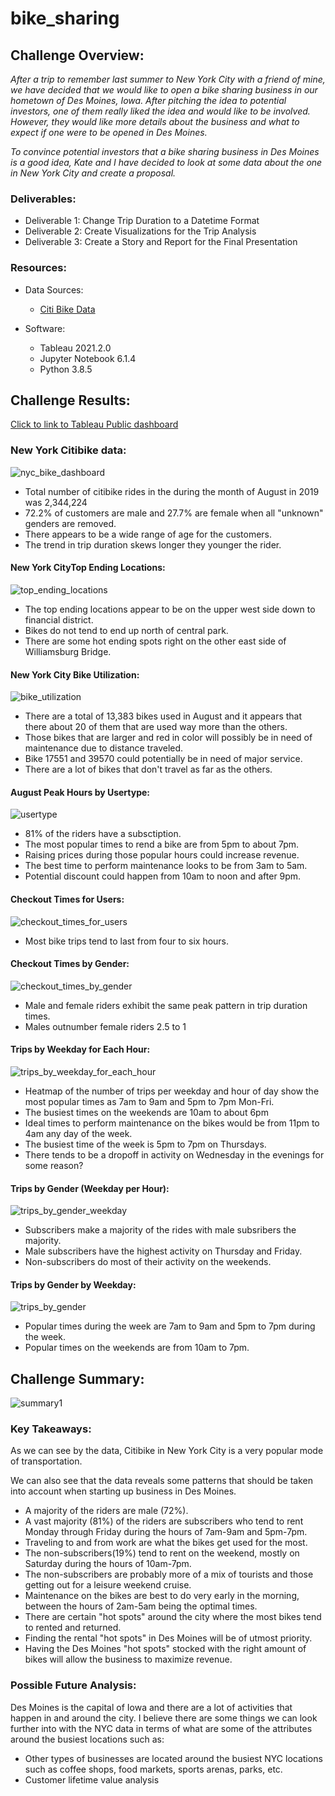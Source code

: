# bike_sharing

## Challenge Overview:
*After a trip to remember last summer to New York City with a friend of mine, we have decided that we would like to open a bike sharing business in our hometown of Des Moines, Iowa.  After pitching the idea to potential investors, one of them really liked the idea and would like to be involved.  However, they would like more details about the business and what to expect if one were to be opened in Des Moines.*

*To convince potential investors that a bike sharing business in Des Moines is a good idea, Kate and I have decided  to look at some data about the one in New York City and create a proposal.*

### Deliverables:
   - Deliverable 1: Change Trip Duration to a Datetime Format
   - Deliverable 2: Create Visualizations for the Trip Analysis
   - Deliverable 3: Create a Story and Report for the Final Presentation
 
### Resources:
- Data Sources:
  - [Citi Bike Data](https://www.citibikenyc.com/system-data)

- Software:
  - Tableau 2021.2.0
  - Jupyter Notebook 6.1.4
  - Python 3.8.5

## Challenge Results:
[Click to link to Tableau Public dashboard](https://public.tableau.com/app/profile/david.supple/viz/Module_14_Challenge_16266571568650/Story1?publish=yes)

### New York Citibike data:
![nyc_bike_dashboard](https://user-images.githubusercontent.com/36451701/126410765-7db4b377-a8ea-4c02-b2ac-96ce675d3ed5.png)
 
   - Total number of citibike rides in the during the month of August in 2019 was 2,344,224
   - 72.2% of customers are male and 27.7% are female when all "unknown" genders are removed. 
   - There appears to be a wide range of age for the customers.
   - The trend in trip duration skews longer they younger the rider.
  
#### New York CityTop Ending Locations:
![top_ending_locations](https://user-images.githubusercontent.com/36451701/126410552-64d31648-1d8e-4115-8302-a17532bb0ca2.png)

   - The top ending locations appear to be on the upper west side down to financial district. 
   - Bikes do not tend to end up north of central park.
   - There are some hot ending spots right on the other east side of Williamsburg Bridge. 

#### New York City Bike Utilization:
![bike_utilization](https://user-images.githubusercontent.com/36451701/126410431-e8e31ca3-e0c3-46aa-884b-466922f37594.png)

   - There are a total of 13,383 bikes used in August and it appears that there about 20 of them that are used way more than the others.
   - Those bikes that are larger and red in color will possibly be in need of maintenance due to distance traveled. 
   - Bike 17551 and 39570 could potentially be in need of major service. 
   - There are a lot of bikes that don't travel as far as the others. 
 
#### August Peak Hours by Usertype:
![usertype](https://user-images.githubusercontent.com/36451701/126411082-a314553d-b542-430f-9a3f-2ce89c3e1c49.png)

   - 81% of the riders have a subsctiption.
   - The most popular times to rend a bike are from 5pm to about 7pm.
   - Raising prices during those popular hours could increase revenue.
   - The best time to perform maintenance looks to be from 3am to 5am.
   - Potential discount could happen from 10am to noon and after 9pm.
  
#### Checkout Times for Users:
![checkout_times_for_users](https://user-images.githubusercontent.com/36451701/126411301-2ae2037b-feec-49da-93fb-67c3986b7d84.png)

   - Most bike trips tend to last from four to six hours.
  
#### Checkout Times by Gender:
![checkout_times_by_gender](https://user-images.githubusercontent.com/36451701/126411433-94816855-7e57-4d32-936b-1b0e5278924f.png)

   - Male and female riders exhibit the same peak pattern in trip duration times.
   - Males outnumber female riders 2.5 to 1
 
#### Trips by Weekday for Each Hour:
![trips_by_weekday_for_each_hour](https://user-images.githubusercontent.com/36451701/126411774-0338e7f8-bbae-4cdc-965e-cf0e25131954.png)

   - Heatmap of the number of trips per weekday and hour of day show the most popular times as 7am to 9am and 5pm to 7pm Mon-Fri.
   - The busiest times on the weekends are 10am to about 6pm
   - Ideal times to perform maintenance on the bikes would be from 11pm to 4am any day of the week.
   - The busiest time of the week is 5pm to 7pm on Thursdays.
   - There tends to be a dropoff in activity on Wednesday in the evenings for some reason?
   
#### Trips by Gender (Weekday per Hour):
![trips_by_gender_weekday](https://user-images.githubusercontent.com/36451701/126411920-483b9cc6-b635-4329-be4a-4a9cdf4897b4.png)

   - Subscribers make a majority of the rides with male subsribers the majority.
   - Male subscribers have the highest activity on Thursday and Friday.
   - Non-subscribers do most of their activity on the weekends.
 
#### Trips by Gender by Weekday:
![trips_by_gender](https://user-images.githubusercontent.com/36451701/126412229-7ab69d14-61e0-45df-99de-df0b7ab52a03.png)

   - Popular times during the week are 7am to 9am and 5pm to 7pm during the week.
   - Popular times on the weekends are from 10am to 7pm.

## Challenge Summary:
![summary1](https://user-images.githubusercontent.com/36451701/126832202-0813037d-18f5-449f-a031-179fdd9bf57c.png)

### Key Takeaways:
As we can see by the data, Citibike in New York City is a very popular mode of transportation.  

We can also see that the data reveals some patterns that should be taken into account when starting up business in Des Moines.

   - A majority of the riders are male (72%).
   - A vast majority (81%) of the riders are subscribers who tend to rent Monday through Friday during the hours of 7am-9am and 5pm-7pm.
   - Traveling to and from work are what the bikes get used for the most. 
   - The non-subscribers(19%) tend to rent on the weekend, mostly on Saturday during the hours of 10am-7pm. 
   - The non-subscribers are probably more of a mix of tourists and those getting out for a leisure weekend cruise.
   - Maintenance on the bikes are best to do very early in the morning, between the hours of 2am-5am being the optimal times.
   - There are certain "hot spots" around the city where the most bikes tend to rented and returned. 
   - Finding the rental "hot spots" in Des Moines will be of utmost priority.  
   - Having the Des Moines "hot spots" stocked with the right amount of bikes will allow the business to maximize revenue.

### Possible Future Analysis:
Des Moines is the capital of Iowa and there are a lot of activities that happen in and around the city. I believe there are some things we can look further into with the NYC data in terms of what are some of the attributes around the busiest locations such as:
   - Other types of businesses are located around the busiest NYC locations such as coffee shops, food markets, sports arenas, parks, etc. 
   - Customer lifetime value analysis
